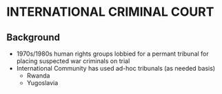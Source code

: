 # INTERNATIONAL CRIMINAL COURT

## Background
* 1970s/1980s human rights groups lobbied for a permant tribunal for placing suspected war criminals on trial
* International Community has used ad-hoc tribunals (as needed basis)
	* Rwanda 
	* Yugoslavia
	
